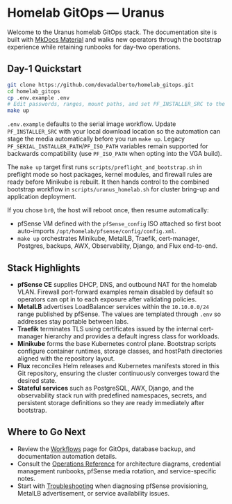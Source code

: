 # Homelab GitOps — Uranus

Welcome to the Uranus homelab GitOps stack. The documentation site is
built with [MkDocs Material](https://squidfunk.github.io/mkdocs-material/)
and walks new operators through the bootstrap experience while retaining
runbooks for day-two operations.

## Day-1 Quickstart

```bash
git clone https://github.com/devadalberto/homelab_gitops.git
cd homelab_gitops
cp .env.example .env
# Edit passwords, ranges, mount paths, and set PF_INSTALLER_SRC to the downloaded pfSense installer (legacy PF_SERIAL_INSTALLER_PATH/PF_ISO_PATH remain fallbacks)
make up
```

`.env.example` defaults to the serial image workflow. Update
`PF_INSTALLER_SRC` with your local download location so the automation can
stage the media automatically before you run `make up`. Legacy
`PF_SERIAL_INSTALLER_PATH`/`PF_ISO_PATH` variables remain supported for
backwards compatibility (use `PF_ISO_PATH` when opting into the VGA
build).

The `make up` target first runs `scripts/preflight_and_bootstrap.sh` in
preflight mode so host packages, kernel modules, and firewall rules are
ready before Minikube is rebuilt. It then hands control to the combined
bootstrap workflow in `scripts/uranus_homelab.sh` for cluster bring-up and
application deployment.

If you chose `br0`, the host will reboot once, then resume automatically:

- pfSense VM defined with the `pfSense_config` ISO attached so first boot
  auto-imports `/opt/homelab/pfsense/config/config.xml`.
- `make up` orchestrates Minikube, MetalLB, Traefik, cert-manager,
  Postgres, backups, AWX, Observability, Django, and Flux end-to-end.

## Stack Highlights

- **pfSense CE** supplies DHCP, DNS, and outbound NAT for the homelab
  VLAN. Firewall port-forward examples remain disabled by default so
  operators can opt in to each exposure after validating policies.
- **MetalLB** advertises LoadBalancer services within the `10.10.0.0/24`
  range published by pfSense. The values are templated through `.env` so
  addresses stay portable between labs.
- **Traefik** terminates TLS using certificates issued by the internal
  cert-manager hierarchy and provides a default ingress class for
  workloads.
- **Minikube** forms the base Kubernetes control plane. Bootstrap scripts
  configure container runtimes, storage classes, and hostPath directories
  aligned with the repository layout.
- **Flux** reconciles Helm releases and Kubernetes manifests stored in
  this Git repository, ensuring the cluster continuously converges toward
  the desired state.
- **Stateful services** such as PostgreSQL, AWX, Django, and the
  observability stack run with predefined namespaces, secrets, and
  persistent storage definitions so they are ready immediately after
  bootstrap.

## Where to Go Next

- Review the [Workflows](workflow.md) page for GitOps, database backup,
  and documentation automation details.
- Consult the [Operations Reference](reference.md) for architecture
  diagrams, credential management runbooks, pfSense media rotation, and
  service-specific notes.
- Start with [Troubleshooting](troubleshooting.md) when diagnosing
  pfSense provisioning, MetalLB advertisement, or service availability
  issues.
